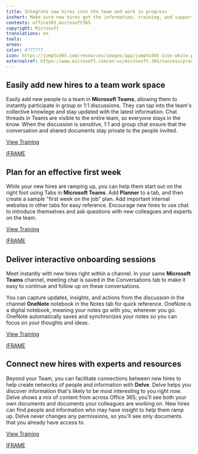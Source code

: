 ```yaml
---
title: Integrate new hires into the team and work in progress
inshort: Make sure new hires get the information, training, and support needed to connect with and start contributing to the team.&#xA0;
contexts: office365,microsoft365
copyright: Microsoft
translations: en
tools: 
areas: 
color: #777777
icon: https://jumpto365.com/resources/images/app/jumpto365-Icon-white.png
externalref: https://www.microsoft.com/en-us/microsoft-365/success/productivitylibrary/integrate-new-hires-into-the-team-and-work-in-progress
---
```


## Easily add new hires to a team work space

Easily add new people to a team in **Microsoft Teams**, allowing them to instantly participate in group or 1:1 discussions. They can tap into the team's collective knowlege and stay updated with the latest information. Chat threads in Teams are visible to the entire team, so everyone stays in the know. When the discussion is sensitive, 1:1 and group chat ensure that the conversation and shared documents stay private to the people invited. 

[View Training](https://support.office.com/en-US/article/Teams-and-Channels-df38ae23-8f85-46d3-b071-cb11b9de5499)

[IFRAME](https://www.microsoft.com/en-us/videoplayer/embed/RE1UMOO)

## Plan for an effective first week

While your new hires are ramping up, you can help them start out on the right foot using Tabs in **Microsoft Teams**. Add **Planner** to a tab, and then create a sample "first week on the job" plan. Add important internal websites in other tabs for easy reference. Encourage new hires to use chat to introduce themselves and ask questions with new colleagues and experts on the team.

[View Training](https://support.office.com/en-US/article/Get-started-quickly-with-Microsoft-Planner-4a9a13c6-3adf-4a60-a6fc-15c0b15e16fc)

[IFRAME](https://www.microsoft.com/en-us/videoplayer/embed/RE1URWS)

## Deliver interactive onboarding sessions

Meet instantly with new hires right within a channel. In your same **Microsoft Teams** channel, meeting chat is saved in the Conversations tab to make it easy to continue and follow up on these conversations.

You can capture updates, insights, and actions from the discussion in the channel **OneNote** notebook in the Notes tab for quick reference. OneNote is a digital notebook, meaning your notes go with you, wherever you go. OneNote automatically saves and synchronizes your notes so you can focus on your thoughts and ideas.

[View Training](https://support.office.com/en-US/article/OneNote-2016-training-51d1d95b-bdf4-48df-acad-a3331dec8f97)

[IFRAME](https://www.microsoft.com/en-us/videoplayer/embed/RE1UCnc)

## Connect new hires with experts and resources

Beyond your Team, you can facilitate connections between new hires to help create networks of people and information with **Delve**. Delve helps you discover information that's likely to be most interesting to you right now. Delve shows a mix of content from across Office 365; you’ll see both your own documents and documents your colleagues are working on. New hires can find people and information who may have insight to help them ramp up. Delve never changes any permissions, so you'll see only documents that you already have access to.

[View Training](https://support.office.com/en-US/article/What-is-Office-Delve-1315665a-c6af-4409-a28d-49f8916878ca)

[IFRAME](https://www.microsoft.com/en-us/videoplayer/embed/RE1TwTh)

